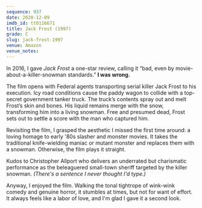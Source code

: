 ```yaml
---
sequence: 937
date: 2020-12-09
imdb_id: tt0116671
title: Jack Frost (1997)
grade: C
slug: jack-frost-1997
venue: Amazon
venue_notes:
---
```


In 2016, I gave _Jack Frost_ a one-star review, calling it “bad, even by movie-about-a-killer-snowman standards.” **I was wrong.**

<!-- end -->

The film opens with Federal agents transporting serial killer Jack Frost to his execution. Icy road conditions cause the paddy wagon to collide with a top-secret government tanker truck. The truck’s contents spray out and melt Frost’s skin and bones. His liquid remains merge with the snow, transforming him into a living snowman. Free and presumed dead, Frost sets out to settle a score with the man who captured him.

Revisiting the film, I grasped the aesthetic I missed the first time around: a loving homage to early '80s slasher and monster movies. It takes the traditional knife-wielding maniac or mutant monster and replaces them with a snowman. Otherwise, the film plays it straight.

Kudos to Christopher Allport who delivers an underrated but charismatic performance as the beleaguered small-town sheriff targeted by the killer snowman. _(There's a sentence I never thought I'd type.)_

Anyway, I enjoyed the film. Walking the tonal tightrope of wink-wink comedy and genuine horror, it stumbles at times, but not for want of effort. It always feels like a labor of love, and I'm glad I gave it a second look.